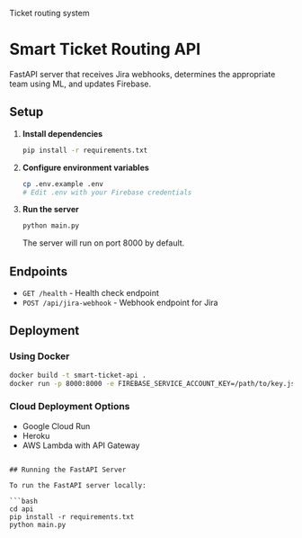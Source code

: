 Ticket routing system
# Smart Ticket Routing API

FastAPI server that receives Jira webhooks, determines the appropriate team using ML, and updates Firebase.

## Setup

1. **Install dependencies**
   ```bash
   pip install -r requirements.txt
   ```

2. **Configure environment variables**
   ```bash
   cp .env.example .env
   # Edit .env with your Firebase credentials
   ```

3. **Run the server**
   ```bash
   python main.py
   ```
   The server will run on port 8000 by default.

## Endpoints

- `GET /health` - Health check endpoint
- `POST /api/jira-webhook` - Webhook endpoint for Jira

## Deployment

### Using Docker

```bash
docker build -t smart-ticket-api .
docker run -p 8000:8000 -e FIREBASE_SERVICE_ACCOUNT_KEY=/path/to/key.json smart-ticket-api
```

### Cloud Deployment Options

- Google Cloud Run
- Heroku
- AWS Lambda with API Gateway
```

## Running the FastAPI Server

To run the FastAPI server locally:

```bash
cd api
pip install -r requirements.txt
python main.py
